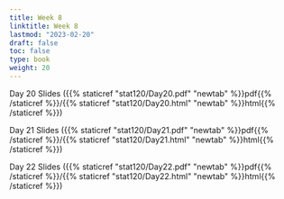 ```yaml
---
title: Week 8 
linktitle: Week 8
lastmod: "2023-02-20"
draft: false  
toc: false  
type: book  
weight: 20
---
```



Day 20 Slides ({{% staticref "stat120/Day20.pdf" "newtab" %}}pdf{{% /staticref %}}/{{% staticref "stat120/Day20.html" "newtab" %}}html{{% /staticref %}})

Day 21 Slides ({{% staticref "stat120/Day21.pdf" "newtab" %}}pdf{{% /staticref %}}/{{% staticref "stat120/Day21.html" "newtab" %}}html{{% /staticref %}})

Day 22 Slides ({{% staticref "stat120/Day22.pdf" "newtab" %}}pdf{{% /staticref %}}/{{% staticref "stat120/Day22.html" "newtab" %}}html{{% /staticref %}})

